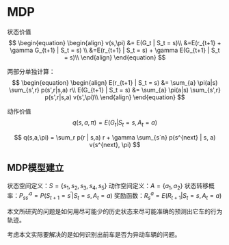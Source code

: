 # MDP

状态价值
$$
\begin{equation}
\begin{align}
v(s,\pi) &= E(G_t | S_t = s)\\
&=E(r_{t+1} + \gamma G_{t+1} | S_t = s)  \\ 
&=E(r_{t+1} | S_t = s) + \gamma E(G_{t+1} | S_t = s)\\
\end{align}   
\end{equation}
$$

两部分单独计算：
$$
\begin{equation}
\begin{align}
E(r_{t+1} | S_t = s) &= \sum_{a} \pi(a|s) \sum_{s',r} p(s',r|s,a) r\\
E(G_{t+1} | S_t = s) &= \sum_{a} \pi(a|s) \sum_{s',r} p(s',r|s,a) v(s',\pi)\\
\end{align}
\end{equation}
$$

动作价值
$$
q(s,a,\pi) = E(G_t | S_t = s, A_t = a)
$$

$$
q(s,a,\pi) = \sum_r p(r | s,a) r + \gamma \sum_{s`n} p(s^{next} | s, a) v(s^{next}, \pi)
$$


## MDP模型建立

状态空间定义：$S = \{s_1, s_2, s_3, s_4, s_5\}$
动作空间定义：$A = \{a_1, a_2\}$
状态转移概率：$P_{ss^{'}}^a = P(S_{t+1} = s^{'} | S_t = s, A_t = a)$
奖励函数：$R_s^a = E(R_{t+1} | S_t = s, A_t = a)$

本文所研究的问题是如何用尽可能少的历史状态来尽可能准确的预测出它车的行为轨迹。

考虑本文实际要解决的是如何识别出前车是否为异动车辆的问题。

